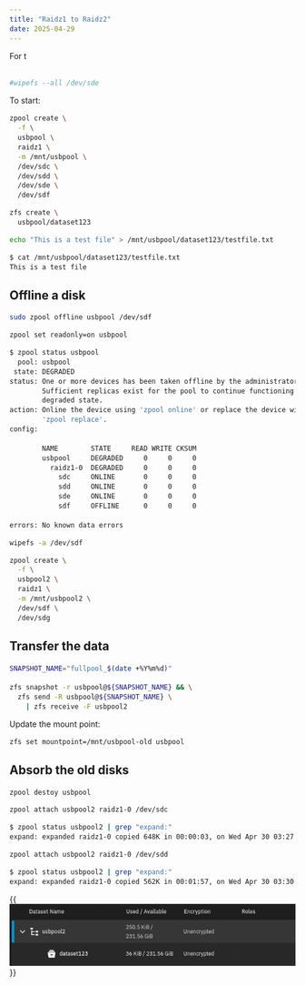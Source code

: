 ```yaml
---
title: "Raidz1 to Raidz2"
date: 2025-04-29
---
```


For t

```bash

#wipefs --all /dev/sde
```

To start:

```bash
zpool create \
  -f \
  usbpool \
  raidz1 \
  -m /mnt/usbpool \
  /dev/sdc \
  /dev/sdd \
  /dev/sde \
  /dev/sdf
```

```bash
zfs create \
  usbpool/dataset123
```

```bash
echo "This is a test file" > /mnt/usbpool/dataset123/testfile.txt
```

```bash
$ cat /mnt/usbpool/dataset123/testfile.txt
This is a test file
```

## Offline a disk

```bash
sudo zpool offline usbpool /dev/sdf
```

```bash
zpool set readonly=on usbpool
```

```bash
$ zpool status usbpool
  pool: usbpool
 state: DEGRADED
status: One or more devices has been taken offline by the administrator.
        Sufficient replicas exist for the pool to continue functioning in a
        degraded state.
action: Online the device using 'zpool online' or replace the device with
        'zpool replace'.
config:

        NAME        STATE     READ WRITE CKSUM
        usbpool     DEGRADED     0     0     0
          raidz1-0  DEGRADED     0     0     0
            sdc     ONLINE       0     0     0
            sdd     ONLINE       0     0     0
            sde     ONLINE       0     0     0
            sdf     OFFLINE      0     0     0

errors: No known data errors
```

```bash
wipefs -a /dev/sdf
```

```bash
zpool create \
  -f \
  usbpool2 \
  raidz1 \
  -m /mnt/usbpool2 \
  /dev/sdf \
  /dev/sdg
```

## Transfer the data

```bash
SNAPSHOT_NAME="fullpool_$(date +%Y%m%d)"

zfs snapshot -r usbpool@${SNAPSHOT_NAME} && \
  zfs send -R usbpool@${SNAPSHOT_NAME} \
    | zfs receive -F usbpool2
```

Update the mount point:

```bash
zfs set mountpoint=/mnt/usbpool-old usbpool
```

## Absorb the old disks

```bash
zpool destoy usbpool
```

```bash
zpool attach usbpool2 raidz1-0 /dev/sdc
```

```bash
$ zpool status usbpool2 | grep "expand:"
expand: expanded raidz1-0 copied 648K in 00:00:03, on Wed Apr 30 03:27:03 2025
```

```bash
zpool attach usbpool2 raidz1-0 /dev/sdd
```

```bash
$ zpool status usbpool2 | grep "expand:"
expand: expanded raidz1-0 copied 562K in 00:01:57, on Wed Apr 30 03:30:02 2025
```

{{<img src="finished-pool.webp">}}
